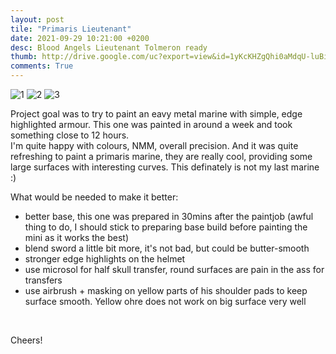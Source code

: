 ```yaml
---
layout: post
tile: "Primaris Lieutenant"
date: 2021-09-29 10:21:00 +0200
desc: Blood Angels Lieutenant Tolmeron ready
thumb: http://drive.google.com/uc?export=view&id=1yKcKHZgQhi0aMdqU-luBi4jFr7IHLJwp
comments: True
---
```


![1](http://drive.google.com/uc?export=view&id=1yKcKHZgQhi0aMdqU-luBi4jFr7IHLJwp) 
![2](http://drive.google.com/uc?export=view&id=1zUpRVdtGcvY1XcKIXmYI2BwemXoPzoXb) 
![3](http://drive.google.com/uc?export=view&id=1fSjZJZyhM2levNomgw-sCvUVqeAI7uzr) 

Project goal was to try to paint an eavy metal marine with simple, edge highlighted armour. This one was painted in around a week and took something close to 12 hours.  
I'm quite happy with colours, NMM, overall precision. And it was quite refreshing to paint a primaris marine, they are really cool, providing some large surfaces with interesting curves. This definately is not my last marine :)

What would be needed to make it better:
- better base, this one was prepared in 30mins after the paintjob (awful thing to do, I should stick to preparing base build before painting the mini as it works the best)
- blend sword a little bit more, it's not bad, but could be butter-smooth
- stronger edge highlights on the helmet
- use microsol for half skull transfer, round surfaces are pain in the ass for transfers
- use airbrush + masking on yellow parts of his shoulder pads to keep surface smooth. Yellow ohre does not work on big surface very well  

&nbsp;&nbsp;&nbsp;&nbsp;&nbsp;&nbsp;&nbsp;&nbsp;


Cheers!
